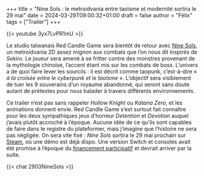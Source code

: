 +++
title = "Nine Sols : le metroidvania entre taoïsme et modernité sortira le 29 mai"
date = 2024-03-29T09:00:32+01:00
draft = false
author = "Félix"
tags = ["Trailer"]
+++ 

{{< youtube 3yx7LvPR1mU >}} 

Le studio taïwanais Red Candle Game sera bientôt de retour avec [Nine Sols](https://store.steampowered.com/app/1809540/Nine_Sols/), un metroidvania 2D assez mignon aux combats que l’on nous dit inspirés de *Sekiro*. Le joueur sera amené à se fritter contre des monstres provenant de la mythologie chinoise, l’accent étant mis sur les combats de boss. L’univers a de quoi faire lever les sourcils : il est décrit comme taopunk, c’est-à-dire « *à la croisée entre le cyberpunk et le taoïsme* ». L’objectif sera visiblement de tuer les 9 souverains d’un royaume abandonné, qui seront sans doute autant de prétextes pour nous balader à travers différents environnements. 

Ce trailer n’est pas sans rappeler *Hollow Knight* ou *Katana Zero*, et les animations donnent envie. Red Candle Game s’est surtout fait connaître pour les deux sympathiques jeux d’horreur *Detention* et *Devotion* auquel j’avais plutôt accroché à l’époque. Aucune idée de ce qu’ils sont capables de faire dans le registre du plateformer, mais j’imagine que l’histoire ne sera pas négligée. On sera vite fixé : *Nine Sols* sortira le 29 mai prochain sur [Steam](https://store.steampowered.com/app/1809540/Nine_Sols/), où une démo est déjà dispo. Une version Switch et consoles avait été promise à l’époque du [financement participatif](https://shop.redcandlegames.com/projects/ninesols) et devrait arriver par la suite.

{{< chat 2903NineSols >}}